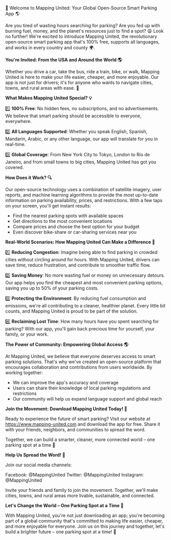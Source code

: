 🚀 Welcome to Mapping United: Your Global Open-Source Smart Parking App 🌎

Are you tired of wasting hours searching for parking? Are you fed up with burning fuel, money, and the planet's resources just to find a spot? 😩 Look no further! We're excited to introduce Mapping United, the revolutionary open-source smart parking app that's 100% free, supports all languages, and works in every country and county 🌍.

**You're Invited: From the USA and Around the World 🌎**

Whether you drive a car, take the bus, ride a train, bike, or walk, Mapping United is here to make your life easier, cheaper, and more enjoyable. Our app is not just for drivers; it's for anyone who wants to navigate cities, towns, and rural areas with ease. 🌟

**What Makes Mapping United Special? 💡**

1️⃣ **100% Free**: No hidden fees, no subscriptions, and no advertisements. We believe that smart parking should be accessible to everyone, everywhere.

2️⃣ **All Languages Supported**: Whether you speak English, Spanish, Mandarin, Arabic, or any other language, our app will translate for you in real-time.

3️⃣ **Global Coverage**: From New York City to Tokyo, London to Rio de Janeiro, and from small towns to big cities, Mapping United has got you covered.

**How Does it Work? 🔍**

Our open-source technology uses a combination of satellite imagery, user reports, and machine learning algorithms to provide the most up-to-date information on parking availability, prices, and restrictions. With a few taps on your screen, you'll get instant results:

* Find the nearest parking spots with available spaces
* Get directions to the most convenient locations
* Compare prices and choose the best option for your budget
* Even discover bike-share or car-sharing services near you

**Real-World Scenarios: How Mapping United Can Make a Difference 🌟**

1️⃣ **Reducing Congestion**: Imagine being able to find parking in crowded cities without circling around for hours. With Mapping United, drivers can save time, reduce frustration, and contribute to smoother traffic flow.

2️⃣ **Saving Money**: No more wasting fuel or money on unnecessary detours. Our app helps you find the cheapest and most convenient parking options, saving you up to 50% of your parking costs.

3️⃣ **Protecting the Environment**: By reducing fuel consumption and emissions, we're all contributing to a cleaner, healthier planet. Every little bit counts, and Mapping United is proud to be part of the solution.

4️⃣ **Reclaiming Lost Time**: How many hours have you spent searching for parking? With our app, you'll gain back precious time for yourself, your family, or your work.

**The Power of Community: Empowering Global Access 🌎**

At Mapping United, we believe that everyone deserves access to smart parking solutions. That's why we've created an open-source platform that encourages collaboration and contributions from users worldwide. By working together:

* We can improve the app's accuracy and coverage
* Users can share their knowledge of local parking regulations and restrictions
* Our community will help us expand language support and global reach

**Join the Movement: Download Mapping United Today! 🚀**

Ready to experience the future of smart parking? Visit our website at https://www.mapping-united.com and download the app for free. Share it with your friends, neighbors, and communities to spread the word.

Together, we can build a smarter, cleaner, more connected world – one parking spot at a time 🌟

**Help Us Spread the Word! 💬**

Join our social media channels:

Facebook: @MappingUnited
Twitter: @MappingUnited
Instagram: @MappingUnited

Invite your friends and family to join the movement. Together, we'll make cities, towns, and rural areas more livable, sustainable, and connected.

**Let's Change the World – One Parking Spot at a Time 🌟**

With Mapping United, you're not just downloading an app; you're becoming part of a global community that's committed to making life easier, cheaper, and more enjoyable for everyone. Join us on this journey and together, let's build a brighter future – one parking spot at a time! 💪